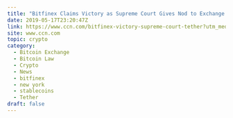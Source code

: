 ```yaml
---
title: "Bitfinex Claims Victory as Supreme Court Gives Nod to Exchange & Tether"
date: 2019-05-17T23:20:47Z
link: https://www.ccn.com/bitfinex-victory-supreme-court-tether?utm_medium=RSS&utm_source=hune
site: www.ccn.com
topic: crypto
category:
  - Bitcoin Exchange
  - Bitcoin Law
  - Crypto
  - News
  - bitfinex
  - new york
  - stablecoins
  - Tether
draft: false
---
```

